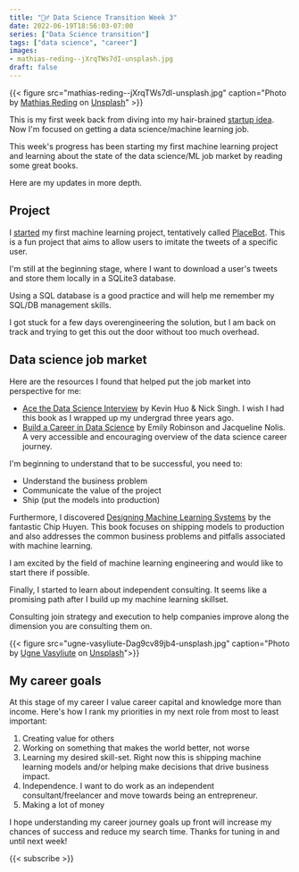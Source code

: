 ```yaml
---
title: "🏃‍♂️ Data Science Transition Week 3"
date: 2022-06-19T18:56:03-07:00
series: ["Data Science transition"]
tags: ["data science", "career"]
images: 
- mathias-reding--jXrqTWs7dI-unsplash.jpg 
draft: false
---
```

{{< figure src="mathias-reding--jXrqTWs7dI-unsplash.jpg" caption="Photo by [Mathias Reding](https://unsplash.com/@matreding?utm_source=unsplash&utm_medium=referral&utm_content=creditCopyText) on [Unsplash](https://unsplash.com/?utm_source=unsplash&utm_medium=referral&utm_content=creditCopyText)" >}}

<div></div>

This is my first week back from diving into my hair-brained [startup idea](why-i-quit-saas-idea/index.md). Now I'm focused on getting a data science/machine learning job.

This week's progress has been starting my first machine learning project and learning about the state of the data science/ML job market by reading some great books.

Here are my updates in more depth.

## Project

I [started](daily/2022-06-13) my first machine learning project, tentatively called [PlaceBot](https://github.com/evanaze/placebot). This is a fun project that aims to allow users to imitate the tweets of a specific user.

I'm still at the beginning stage, where I want to download a user's tweets and store them locally in a SQLite3 database. 

Using a SQL database is a good practice and will help me remember my SQL/DB management skills.

I got stuck for a few days overengineering the solution, but I am back on track and trying to get this out the door without too much overhead.

## Data science job market

Here are the resources I found that helped put the job market into perspective for me:

- [Ace the Data Science Interview](https://www.acethedatascienceinterview.com/) by Kevin Huo & Nick Singh. I wish I had this book as I wrapped up my undergrad three years ago.
- [Build a Career in Data Science](https://www.amazon.com/Build-Career-Science-Jacqueline-Nolis/dp/1617296244) by Emily Robinson and Jacqueline Nolis. A very accessible and encouraging overview of the data science career journey.

I'm beginning to understand that to be successful, you need to:

- Understand the business problem
- Communicate the value of the project
- Ship (put the models into production)

Furthermore, I discovered [Designing Machine Learning Systems](https://www.amazon.com/Designing-Machine-Learning-Systems-Production-Ready/dp/1098107969) by the fantastic Chip Huyen. This book focuses on shipping models to production and also addresses the common business problems and pitfalls associated with machine learning.

I am excited by the field of machine learning engineering and would like to start there if possible.

Finally, I started to learn about independent consulting. It seems like a promising path after I build up my machine learning skillset.

Consulting join strategy and execution to help companies improve along the dimension you are consulting them on.

{{< figure src="ugne-vasyliute-Dag9cv89jb4-unsplash.jpg" caption="Photo by [Ugne Vasyliute](https://unsplash.com/@ugnehenriko?utm_source=unsplash&utm_medium=referral&utm_content=creditCopyText) on [Unsplash](https://unsplash.com/s/photos/path?utm_source=unsplash&utm_medium=referral&utm_content=creditCopyText)">}}

## My career goals

At this stage of my career I value career capital and knowledge more than income. Here's how I rank my priorities in my next role from most to least important:

1. Creating value for others
2. Working on something that makes the world better, not worse
3. Learning my desired skill-set. Right now this is shipping machine learning models and/or helping make decisions that drive business impact.
4. Independence. I want to do work as an independent consultant/freelancer and move towards being an entrepreneur.
5. Making a lot of money

I hope understanding my career journey goals up front will increase my chances of success and reduce my search time. Thanks for tuning in and until next week!

{{< subscribe >}}
